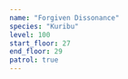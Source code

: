 ```yaml
---
name: "Forgiven Dissonance"
species: "Kuribu"
level: 100
start_floor: 27
end_floor: 29
patrol: true
---
```

